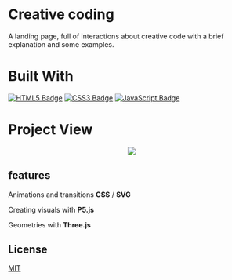 # Creative coding

A landing page, full of interactions about creative code with a brief explanation and some examples.

# Built With

[![HTML5 Badge](https://img.shields.io/badge/HTML5-E34F26?style=for-the-badge&logo=html5&logoColor=white)](https://developer.mozilla.org/es/docs/Web/HTML)
[![CSS3 Badge](https://img.shields.io/badge/CSS3-1572B6?style=for-the-badge&logo=css3&logoColor=white)](https://developer.mozilla.org/es/docs/Web/CSS)
[![JavaScript Badge](https://img.shields.io/badge/JavaScript-F7DF1E?style=for-the-badge&logo=javascript&logoColor=black)](https://developer.mozilla.org/es/docs/Web/JavaScript)


# Project View

<p align="center">
    <img src="/img/screen.gif">
</p>

## features

Animations and transitions **CSS** / **SVG** 

Creating visuals with **P5.js**

Geometries with **Three.js**

## License

[MIT](https://choosealicense.com/licenses/mit/)